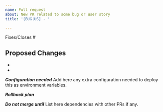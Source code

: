 ```yaml
---
name: Pull request
about: New PR related to some bug or user story
title: '[BUG|US] - '

---
```


Fixes/Closes #

## Proposed Changes

  -
  -
  
***Configuration needed***
Add here any extra configuration needed to deploy this as environment variables.

***Rollback plan***

***Do not merge until***
List here dependencies with other PRs if any.
